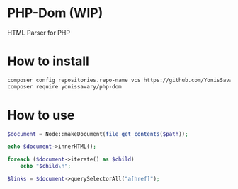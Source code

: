 # PHP-Dom (WIP)
HTML Parser for PHP

# How to install

```bash
composer config repositories.repo-name vcs https://github.com/YonisSavary/PHP-Dom
composer require yonissavary/php-dom
```

# How to use

```php
$document = Node::makeDocument(file_get_contents($path));

echo $document->innerHTML();

foreach ($document->iterate() as $child)
    echo "$child\n";

$links = $document->querySelectorAll("a[href]");
```